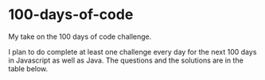 # 100-days-of-code
My take on the 100 days of code challenge.

I plan to do complete at least one challenge every day for the next 100 days in Javascript as well as Java.
The questions and the solutions are in the table below.
